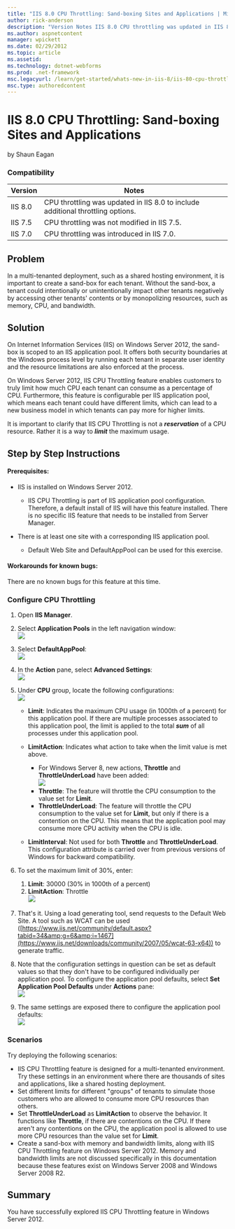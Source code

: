 ```yaml
---
title: "IIS 8.0 CPU Throttling: Sand-boxing Sites and Applications | Microsoft Docs"
author: rick-anderson
description: "Version Notes IIS 8.0 CPU throttling was updated in IIS 8.0 to include additional throttling options. IIS 7.5 CPU throttling was not modified in IIS 7.5. IIS..."
ms.author: aspnetcontent
manager: wpickett
ms.date: 02/29/2012
ms.topic: article
ms.assetid: 
ms.technology: dotnet-webforms
ms.prod: .net-framework
msc.legacyurl: /learn/get-started/whats-new-in-iis-8/iis-80-cpu-throttling-sand-boxing-sites-and-applications
msc.type: authoredcontent
---
```

IIS 8.0 CPU Throttling: Sand-boxing Sites and Applications
====================
by Shaun Eagan

### Compatibility


| Version | Notes |
| --- | --- |
| IIS 8.0 | CPU throttling was updated in IIS 8.0 to include additional throttling options. |
| IIS 7.5 | CPU throttling was not modified in IIS 7.5. |
| IIS 7.0 | CPU throttling was introduced in IIS 7.0. |


<a id="TOC301258515"></a>

## Problem

In a multi-tenanted deployment, such as a shared hosting environment, it is important to create a sand-box for each tenant. Without the sand-box, a tenant could intentionally or unintentionally impact other tenants negatively by accessing other tenants' contents or by monopolizing resources, such as memory, CPU, and bandwidth.

<a id="TOC301258516"></a>

## Solution

On Internet Information Services (IIS) on Windows Server 2012, the sand-box is scoped to an IIS application pool. It offers both security boundaries at the Windows process level by running each tenant in separate user identity and the resource limitations are also enforced at the process.

On Windows Server 2012, IIS CPU Throttling feature enables customers to truly limit how much CPU each tenant can consume as a percentage of CPU. Furthermore, this feature is configurable per IIS application pool, which means each tenant could have different limits, which can lead to a new business model in which tenants can pay more for higher limits.

It is important to clarify that IIS CPU Throttling is not a ***reservation*** of a CPU resource. Rather it is a way to ***limit*** the maximum usage.

<a id="TOC301258517"></a>

## Step by Step Instructions

#### Prerequisites:

- IIS is installed on Windows Server 2012. 

    - IIS CPU Throttling is part of IIS application pool configuration. Therefore, a default install of IIS will have this feature installed. There is no specific IIS feature that needs to be installed from Server Manager.
- There is at least one site with a corresponding IIS application pool. 

    - Default Web Site and DefaultAppPool can be used for this exercise.

#### Workarounds for known bugs:

There are no known bugs for this feature at this time.

### Configure CPU Throttling

1. Open **IIS Manager**.
2. Select **Application Pools** in the left navigation window:  
    ![](iis-80-cpu-throttling-sand-boxing-sites-and-applications/_static/image1.png)
3. Select **DefaultAppPool**:  
    ![](iis-80-cpu-throttling-sand-boxing-sites-and-applications/_static/image3.png)
4. In the **Action** pane, select **Advanced Settings**:  
    ![](iis-80-cpu-throttling-sand-boxing-sites-and-applications/_static/image5.png)
5. Under **CPU** group, locate the following configurations:  
    ![](iis-80-cpu-throttling-sand-boxing-sites-and-applications/_static/image7.png)

    - **Limit**: Indicates the maximum CPU usage (in 1000th of a percent) for this application pool. If there are multiple processes associated to this application pool, the limit is applied to the total ***sum*** of all processes under this application pool.
    - **LimitAction**: Indicates what action to take when the limit value is met above. 

        - For Windows Server 8, new actions, **Throttle** and **ThrottleUnderLoad** have been added:  
            ![](iis-80-cpu-throttling-sand-boxing-sites-and-applications/_static/image9.png)
        - **Throttle**: The feature will throttle the CPU consumption to the value set for **Limit**.
        - **ThrottleUnderLoad**: The feature will throttle the CPU consumption to the value set for **Limit**, but only if there is a contention on the CPU. This means that the application pool may consume more CPU activity when the CPU is idle.
    - **LimitInterval**: Not used for both **Throttle** and **ThrottleUnderLoad**. This configuration attribute is carried over from previous versions of Windows for backward compatibility.
6. To set the maximum limit of 30%, enter: 

    1. **Limit**: 30000 (30% in 1000th of a percent)
    2. **LimitAction**: Throttle  
        ![](iis-80-cpu-throttling-sand-boxing-sites-and-applications/_static/image11.png)
7. That's it. Using a load generating tool, send requests to the Default Web Site. A tool such as WCAT can be used ([https://www.iis.net/community/default.aspx?tabid=34&amp;g=6&amp;i=1467](https://www.iis.net/downloads/community/2007/05/wcat-63-x64)) to generate traffic.
8. Note that the configuration settings in question can be set as default values so that they don't have to be configured individually per application pool. To configure the application pool defaults, select **Set Application Pool Defaults** under **Actions** pane:  
    ![](iis-80-cpu-throttling-sand-boxing-sites-and-applications/_static/image13.png)
9. The same settings are exposed there to configure the application pool defaults:  
    ![](iis-80-cpu-throttling-sand-boxing-sites-and-applications/_static/image15.png)

### Scenarios

Try deploying the following scenarios:

- IIS CPU Throttling feature is designed for a multi-tenanted environment. Try these settings in an environment where there are thousands of sites and applications, like a shared hosting deployment.
- Set different limits for different "groups" of tenants to simulate those customers who are allowed to consume more CPU resources than others.
- Set **ThrottleUnderLoad** as **LimitAction** to observe the behavior. It functions like **Throttle**, if there are contentions on the CPU. If there aren't any contentions on the CPU, the application pool is allowed to use more CPU resources than the value set for **Limit**.
- Create a sand-box with memory and bandwidth limits, along with IIS CPU Throttling feature on Windows Server 2012. Memory and bandwidth limits are not discussed specifically in this documentation because these features exist on Windows Server 2008 and Windows Server 2008 R2.

<a id="TOC301258518"></a>

## Summary

You have successfully explored IIS CPU Throttling feature in Windows Server 2012.